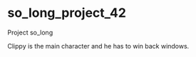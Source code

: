 # so_long_project_42
Project so_long


Clippy is the main character and he has to win back windows.
